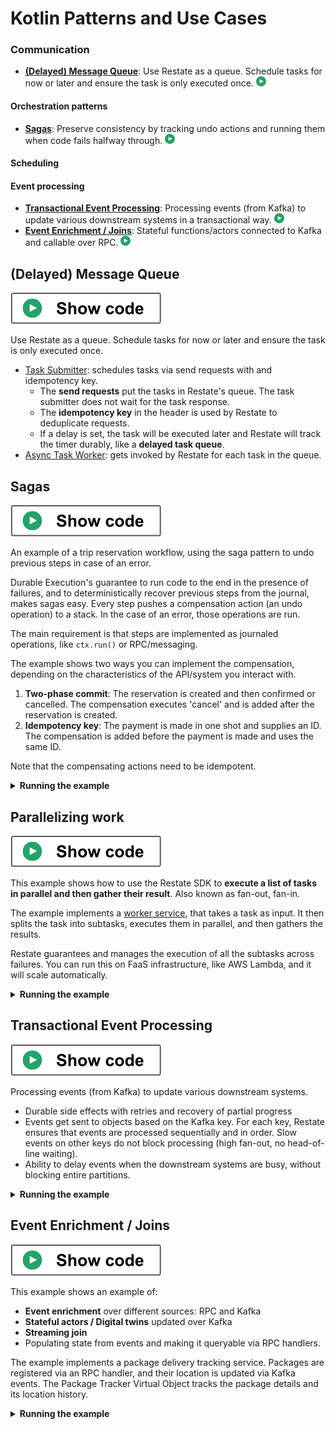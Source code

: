 # Kotlin Patterns and Use Cases

### Communication
- **[(Delayed) Message Queue](README.md#delayed-message-queue)**: Use Restate as a queue. Schedule tasks for now or later and ensure the task is only executed once. [<img src="https://raw.githubusercontent.com/restatedev/img/refs/heads/main/play-button.svg" width="16" height="16">](src/main/kotlin/my/example/queue/TaskSubmitter.kt)

#### Orchestration patterns
- **[Sagas](README.md#sagas)**: Preserve consistency by tracking undo actions and running them when code fails halfway through. [<img src="https://raw.githubusercontent.com/restatedev/img/refs/heads/main/play-button.svg" width="16" height="16">](src/main/kotlin/my/example/sagas/BookingWorkflow.kt)

#### Scheduling

#### Event processing
- **[Transactional Event Processing](README.md#transactional-event-processing)**: Processing events (from Kafka) to update various downstream systems in a transactional way. [<img src="https://raw.githubusercontent.com/restatedev/img/refs/heads/main/play-button.svg" width="16" height="16">](src/main/kotlin/my/example/eventtransactions/UserFeed.kt)
- **[Event Enrichment / Joins](README.md#event-enrichment--joins)**: Stateful functions/actors connected to Kafka and callable over RPC. [<img src="https://raw.githubusercontent.com/restatedev/img/refs/heads/main/play-button.svg" width="16" height="16">](src/main/kotlin/my/example/eventenrichment/PackageTracker.kt)

## (Delayed) Message Queue
[<img src="https://raw.githubusercontent.com/restatedev/img/refs/heads/main/show-code.svg">](src/main/kotlin/my/example/queue/TaskSubmitter.kt)

Use Restate as a queue. Schedule tasks for now or later and ensure the task is only executed once.

- [Task Submitter](src/main/kotlin/my/example/queue/TaskSubmitter.kt): schedules tasks via send requests with and idempotency key.
   - The **send requests** put the tasks in Restate's queue. The task submitter does not wait for the task response.
   - The **idempotency key** in the header is used by Restate to deduplicate requests.
   - If a delay is set, the task will be executed later and Restate will track the timer durably, like a **delayed task queue**.
- [Async Task Worker](src/main/kotlin/my/example/queue/AsyncTaskService.kt): gets invoked by Restate for each task in the queue.

## Sagas
[<img src="https://raw.githubusercontent.com/restatedev/img/refs/heads/main/show-code.svg">](src/main/kotlin/my/example/sagas/BookingWorkflow.kt)

An example of a trip reservation workflow, using the saga pattern to undo previous steps in case of an error.

Durable Execution's guarantee to run code to the end in the presence of failures, and to deterministically recover previous steps from the journal, makes sagas easy.
Every step pushes a compensation action (an undo operation) to a stack. In the case of an error, those operations are run.

The main requirement is that steps are implemented as journaled operations, like `ctx.run()` or RPC/messaging.

The example shows two ways you can implement the compensation, depending on the characteristics of the API/system you interact with.
1. **Two-phase commit**: The reservation is created and then confirmed or cancelled. The compensation executes 'cancel' and is added after the reservation is created.
2. **Idempotency key**: The payment is made in one shot and supplies an ID. The compensation is added before the payment is made and uses the same ID.

Note that the compensating actions need to be idempotent.

<details>
<summary><strong>Running the example</strong></summary>

1. [Start the Restate Server](https://docs.restate.dev/develop/local_dev) in a separate shell: `restate-server`
2. Start the service: `./gradlew -PmainClass=my.example.sagas.BookingWorkflowKt run`
3. Register the services (with `--force` to override the endpoint during **development**): `restate -y deployments register --force localhost:9080`

Have a look at the logs to see how the compensations run in case of a terminal error.

Start the workflow:
```shell
curl -X POST localhost:8080/BookingWorkflow/trip12/run -H 'content-type: application/json' -d '{
  "flights": {
    "flightId": "12345",
    "passengerName": "John Doe"
  },
  "car": {
    "pickupLocation": "Airport",
    "rentalDate": "2024-12-16"
  },
  "paymentInfo": {
    "cardNumber": "4111111111111111",
    "amount": 1500
  }
}'
```

Have a look at the logs to see the cancellations of the flight and car booking in case of a terminal error:

<details>
<summary><strong>View logs</strong></summary>

```shell
2025-01-08 17:32:41 INFO  [BookingWorkflow/run][inv_17SdW8qEKwr73ZZA3arIY588qMXDUKWrWV] dev.restate.sdk.core.InvocationStateMachine - Start invocation
2025-01-08 17:32:41 INFO  [Flights/reserve][inv_12Z8ramGNk1u3ZJGeQ6NHlO0k6NN5gGlod] dev.restate.sdk.core.InvocationStateMachine - Start invocation
2025-01-08 17:32:41 INFO  [Flights/reserve][inv_12Z8ramGNk1u3ZJGeQ6NHlO0k6NN5gGlod] Flights - Flight reservation created with id: 96cf1dc6-8f53-10ab-9f06-8ed72a5fdb6b
2025-01-08 17:32:41 INFO  [Flights/reserve][inv_12Z8ramGNk1u3ZJGeQ6NHlO0k6NN5gGlod] dev.restate.sdk.core.InvocationStateMachine - End invocation
2025-01-08 17:32:41 INFO  [CarRentals/reserve][inv_1icvtYyBeb8U79Fihq1w37U4qOoVGsOjTP] dev.restate.sdk.core.InvocationStateMachine - Start invocation
2025-01-08 17:32:41 INFO  [CarRentals/reserve][inv_1icvtYyBeb8U79Fihq1w37U4qOoVGsOjTP] CarRentals - Car rental reservation created with id: 69516bd0-e7f0-b00a-11bc-f7417bf213e7
2025-01-08 17:32:41 INFO  [CarRentals/reserve][inv_1icvtYyBeb8U79Fihq1w37U4qOoVGsOjTP] dev.restate.sdk.core.InvocationStateMachine - End invocation
2025-01-08 17:32:41 ERROR [BookingWorkflow/run][inv_17SdW8qEKwr73ZZA3arIY588qMXDUKWrWV] Payment - 👻 This payment should never be accepted! Aborting booking.
2025-01-08 17:32:41 INFO  [BookingWorkflow/run][inv_17SdW8qEKwr73ZZA3arIY588qMXDUKWrWV] Payment - Refunding payment with id: 75bb66f4-2e9a-a343-4946-670c8aad9d5f
2025-01-08 17:32:41 INFO  [CarRentals/cancel][inv_13YmJf8QG5763jivUYWwmplT2Z2ETlbUoV] dev.restate.sdk.core.InvocationStateMachine - Start invocation
2025-01-08 17:32:41 INFO  [CarRentals/cancel][inv_13YmJf8QG5763jivUYWwmplT2Z2ETlbUoV] CarRentals - Car rental reservation cancelled with id: 69516bd0-e7f0-b00a-11bc-f7417bf213e7
2025-01-08 17:32:41 INFO  [CarRentals/cancel][inv_13YmJf8QG5763jivUYWwmplT2Z2ETlbUoV] dev.restate.sdk.core.InvocationStateMachine - End invocation
2025-01-08 17:32:41 INFO  [Flights/cancel][inv_11nr1pOn83Fm0OtWMLeCSrSCb7kPDBCdbz] dev.restate.sdk.core.InvocationStateMachine - Start invocation
2025-01-08 17:32:41 INFO  [Flights/cancel][inv_11nr1pOn83Fm0OtWMLeCSrSCb7kPDBCdbz] Flights - Flight reservation cancelled with id: flight-b669b8e5-fb37-441a-af90-d3995ba43c0f
2025-01-08 17:32:41 INFO  [Flights/cancel][inv_11nr1pOn83Fm0OtWMLeCSrSCb7kPDBCdbz] dev.restate.sdk.core.InvocationStateMachine - End invocation
2025-01-08 17:32:41 WARN  [BookingWorkflow/run][inv_17SdW8qEKwr73ZZA3arIY588qMXDUKWrWV] dev.restate.sdk.core.ResolvedEndpointHandlerImpl - Error when processing the invocation
dev.restate.sdk.common.TerminalException: Failed to reserve the trip: 👻 Payment could not be accepted!. Ran 3 compensations.
...rest of trace...
2025-01-08 17:32:41 INFO  [BookingWorkflow/run][inv_17SdW8qEKwr73ZZA3arIY588qMXDUKWrWV] dev.restate.sdk.core.InvocationStateMachine - End invocation
```

</details>
</details>


## Parallelizing work
[<img src="https://raw.githubusercontent.com/restatedev/img/refs/heads/main/show-code.svg">](src/main/kotlin/my/example/parallelizework/FanOutWorker.kt)

This example shows how to use the Restate SDK to **execute a list of tasks in parallel and then gather their result**.
Also known as fan-out, fan-in.

The example implements a [worker service](src/main/kotlin/my/example/parallelizework/FanOutWorker.kt), that takes a task as input.
It then splits the task into subtasks, executes them in parallel, and then gathers the results.

Restate guarantees and manages the execution of all the subtasks across failures.
You can run this on FaaS infrastructure, like AWS Lambda, and it will scale automatically.

<details>
<summary><strong>Running the example</strong></summary>

1. [Start the Restate Server](https://docs.restate.dev/develop/local_dev) in a separate shell: `restate-server`
2. Start the service: `./gradlew -PmainClass=my.example.parallelizework.FanOutWorkerKt run`
3. Register the services (with `--force` to override the endpoint during **development**): `restate -y deployments register --force localhost:9080`

Send a request:
```shell
curl -X POST http://localhost:8080/FanOutWorker/run -H "Content-Type: application/json" -d '{"description": "get out of bed,shower,make coffee,have breakfast"}'
```

Check in the logs how all tasks get spawned in parallel.

<details>
<summary>View logs</summary>

```
2025-03-06 12:20:18 INFO  [FanOutWorker/run][inv_1fGEUyfogPKK5cbSCSWzpCkcDpkQIKSzMB] dev.restate.sdk.core.InvocationStateMachine - Start invocation
2025-03-06 12:20:18 INFO  [FanOutWorker/runSubtask][inv_146fBfVLISKb2sCWqesf6uMReXdRKvqmv7] dev.restate.sdk.core.InvocationStateMachine - Start invocation
2025-03-06 12:20:18 INFO  [FanOutWorker/runSubtask][inv_146fBfVLISKb2sCWqesf6uMReXdRKvqmv7] FanOutWorker - Started executing subtask: get out of bed
2025-03-06 12:20:18 INFO  [FanOutWorker/runSubtask][inv_18T9WW6paOhm6eciCeBt5iqHXRY4h2NRvP] dev.restate.sdk.core.InvocationStateMachine - Start invocation
2025-03-06 12:20:18 INFO  [FanOutWorker/runSubtask][inv_18T9WW6paOhm6eciCeBt5iqHXRY4h2NRvP] FanOutWorker - Started executing subtask: shower
2025-03-06 12:20:18 INFO  [FanOutWorker/runSubtask][inv_10kE3b5UcL8L64ghFpHQjeeAEowKNis4dH] dev.restate.sdk.core.InvocationStateMachine - Start invocation
2025-03-06 12:20:18 INFO  [FanOutWorker/runSubtask][inv_10kE3b5UcL8L64ghFpHQjeeAEowKNis4dH] FanOutWorker - Started executing subtask: make coffee
2025-03-06 12:20:18 INFO  [FanOutWorker/runSubtask][inv_1fCFmQ9ulbxL2MBwYCDRgV8Was8PDBedW1] dev.restate.sdk.core.InvocationStateMachine - Start invocation
2025-03-06 12:20:18 INFO  [FanOutWorker/runSubtask][inv_1fCFmQ9ulbxL2MBwYCDRgV8Was8PDBedW1] FanOutWorker - Started executing subtask: have breakfast
2025-03-06 12:20:21 INFO  [FanOutWorker/runSubtask][inv_10kE3b5UcL8L64ghFpHQjeeAEowKNis4dH] FanOutWorker - Execution subtask finished: make coffee
2025-03-06 12:20:21 INFO  [FanOutWorker/runSubtask][inv_10kE3b5UcL8L64ghFpHQjeeAEowKNis4dH] dev.restate.sdk.core.InvocationStateMachine - End invocation
2025-03-06 12:20:24 INFO  [FanOutWorker/runSubtask][inv_146fBfVLISKb2sCWqesf6uMReXdRKvqmv7] FanOutWorker - Execution subtask finished: get out of bed
2025-03-06 12:20:24 INFO  [FanOutWorker/runSubtask][inv_146fBfVLISKb2sCWqesf6uMReXdRKvqmv7] dev.restate.sdk.core.InvocationStateMachine - End invocation
2025-03-06 12:20:25 INFO  [FanOutWorker/runSubtask][inv_1fCFmQ9ulbxL2MBwYCDRgV8Was8PDBedW1] FanOutWorker - Execution subtask finished: have breakfast
2025-03-06 12:20:25 INFO  [FanOutWorker/runSubtask][inv_1fCFmQ9ulbxL2MBwYCDRgV8Was8PDBedW1] dev.restate.sdk.core.InvocationStateMachine - End invocation
2025-03-06 12:20:27 INFO  [FanOutWorker/runSubtask][inv_18T9WW6paOhm6eciCeBt5iqHXRY4h2NRvP] FanOutWorker - Execution subtask finished: shower
2025-03-06 12:20:27 INFO  [FanOutWorker/runSubtask][inv_18T9WW6paOhm6eciCeBt5iqHXRY4h2NRvP] dev.restate.sdk.core.InvocationStateMachine - End invocation
2025-03-06 12:20:27 INFO  [FanOutWorker/run][inv_1fGEUyfogPKK5cbSCSWzpCkcDpkQIKSzMB] FanOutWorker - Aggregated result: get out of bed: DONE, shower: DONE, make coffee: DONE, have breakfast: DONE
2025-03-06 12:20:27 INFO  [FanOutWorker/run][inv_1fGEUyfogPKK5cbSCSWzpCkcDpkQIKSzMB] dev.restate.sdk.core.InvocationStateMachine - End invocation
```

</details>
</details>

## Transactional Event Processing
[<img src="https://raw.githubusercontent.com/restatedev/img/refs/heads/main/show-code.svg">](src/main/kotlin/my/example/eventtransactions/UserFeed.kt)

Processing events (from Kafka) to update various downstream systems.
- Durable side effects with retries and recovery of partial progress
- Events get sent to objects based on the Kafka key.
  For each key, Restate ensures that events are processed sequentially and in order.
  Slow events on other keys do not block processing (high fan-out, no head-of-line waiting).
- Ability to delay events when the downstream systems are busy, without blocking
  entire partitions.

<details>
<summary><strong>Running the example</strong></summary>

1. Start the Kafka broker via Docker Compose: `docker compose up -d`.
2. [Start the Restate Server](https://docs.restate.dev/develop/local_dev) with the Kafka broker configuration in a separate shell: `restate-server --config-file restate.toml`
3. Start the service: `./gradlew -PmainClass=my.example.eventtransactions.UserFeedKt run`
4. Register the services (with `--force` to override the endpoint during **development**): `restate -y deployments register --force localhost:9080`
5. Let Restate subscribe to the Kafka topic `social-media-posts` and invoke `UserFeed/processPost` on each message.
    ```shell
    curl localhost:9070/subscriptions -H 'content-type: application/json' \
    -d '{
        "source": "kafka://my-cluster/social-media-posts",
        "sink": "service://UserFeed/processPost",
        "options": {"auto.offset.reset": "earliest"}
    }'
    ```

Start a Kafka producer and send some messages to the `social-media-posts` topic:
```shell
docker exec -it broker kafka-console-producer --bootstrap-server broker:29092 --topic social-media-posts --property parse.key=true --property key.separator=:
```

Let's submit some posts for two different users:
```
userid1:{"content": "Hi! This is my first post!", "metadata": "public"}
userid2:{"content": "Hi! This is my first post!", "metadata": "public"}
userid1:{"content": "Hi! This is my second post!", "metadata": "public"}
```

Our Kafka broker only has a single partition so all these messages end up on the same partition.
You can see in the logs how events for different users are processed in parallel, but events for the same user are processed sequentially.


<details>
<summary><strong>View logs</strong></summary>

```shell
2025-02-27 15:53:37 INFO  [UserFeed/processPost][inv_13puWeoWJykN7MoaUqxxd7a9qfkzzBSkzT] dev.restate.sdk.core.InvocationStateMachine - Start invocation
2025-02-27 15:53:38 INFO  [UserFeed/processPost][inv_1eZjTF0DbaEl6kXNXP0jrPUYtCc9mabKet] dev.restate.sdk.core.InvocationStateMachine - Start invocation
2025-02-27 15:53:38 INFO  [UserFeed/processPost][inv_1eZjTF0DbaEl6kXNXP0jrPUYtCc9mabKet] UserFeed - Creating post ee5b9dde-fc81-4819-a411-916e5c2b0c0d for user userid2
2025-02-27 15:53:38 INFO  [UserFeed/processPost][inv_13puWeoWJykN7MoaUqxxd7a9qfkzzBSkzT] UserFeed - Creating post ea2eb2e4-aeb1-4cee-a903-a6399f0ee6ca for user userid1
2025-02-27 15:53:38 INFO  [UserFeed/processPost][inv_13puWeoWJykN7MoaUqxxd7a9qfkzzBSkzT] UserFeed - Content moderation for post ea2eb2e4-aeb1-4cee-a903-a6399f0ee6ca is still pending... Will check again in 5 seconds
2025-02-27 15:53:38 INFO  [UserFeed/processPost][inv_1eZjTF0DbaEl6kXNXP0jrPUYtCc9mabKet] UserFeed - Content moderation for post ee5b9dde-fc81-4819-a411-916e5c2b0c0d is still pending... Will check again in 5 seconds
2025-02-27 15:53:43 INFO  [UserFeed/processPost][inv_13puWeoWJykN7MoaUqxxd7a9qfkzzBSkzT] UserFeed - Content moderation for post ea2eb2e4-aeb1-4cee-a903-a6399f0ee6ca is done
2025-02-27 15:53:43 INFO  [UserFeed/processPost][inv_1eZjTF0DbaEl6kXNXP0jrPUYtCc9mabKet] UserFeed - Content moderation for post ee5b9dde-fc81-4819-a411-916e5c2b0c0d is still pending... Will check again in 5 seconds
2025-02-27 15:53:43 INFO  [UserFeed/processPost][inv_13puWeoWJykN7MoaUqxxd7a9qfkzzBSkzT] UserFeed - Updating user feed for user userid1 with post ea2eb2e4-aeb1-4cee-a903-a6399f0ee6ca
2025-02-27 15:53:43 INFO  [UserFeed/processPost][inv_13puWeoWJykN7MoaUqxxd7a9qfkzzBSkzT] dev.restate.sdk.core.InvocationStateMachine - End invocation
2025-02-27 15:53:43 INFO  [UserFeed/processPost][inv_13puWeoWJykN6geV0KhVhI46atSq8tEE1j] dev.restate.sdk.core.InvocationStateMachine - Start invocation
2025-02-27 15:53:43 INFO  [UserFeed/processPost][inv_13puWeoWJykN6geV0KhVhI46atSq8tEE1j] UserFeed - Creating post 382f3687-fb11-49fa-912c-18a886dd1ecd for user userid1
2025-02-27 15:53:43 INFO  [UserFeed/processPost][inv_13puWeoWJykN6geV0KhVhI46atSq8tEE1j] UserFeed - Content moderation for post 382f3687-fb11-49fa-912c-18a886dd1ecd is still pending... Will check again in 5 seconds
2025-02-27 15:53:48 INFO  [UserFeed/processPost][inv_1eZjTF0DbaEl6kXNXP0jrPUYtCc9mabKet] UserFeed - Content moderation for post ee5b9dde-fc81-4819-a411-916e5c2b0c0d is still pending... Will check again in 5 seconds
2025-02-27 15:54:23 INFO  [UserFeed/processPost][inv_1eZjTF0DbaEl6kXNXP0jrPUYtCc9mabKet] UserFeed - Content moderation for post ee5b9dde-fc81-4819-a411-916e5c2b0c0d is still pending... Will check again in 5 seconds
2025-02-27 15:54:28 INFO  [UserFeed/processPost][inv_1eZjTF0DbaEl6kXNXP0jrPUYtCc9mabKet] UserFeed - Content moderation for post ee5b9dde-fc81-4819-a411-916e5c2b0c0d is still pending... Will check again in 5 seconds
2025-02-27 15:54:28 INFO  [UserFeed/processPost][inv_13puWeoWJykN6geV0KhVhI46atSq8tEE1j] UserFeed - Content moderation for post 382f3687-fb11-49fa-912c-18a886dd1ecd is done
2025-02-27 15:54:28 INFO  [UserFeed/processPost][inv_13puWeoWJykN6geV0KhVhI46atSq8tEE1j] UserFeed - Updating user feed for user userid1 with post 382f3687-fb11-49fa-912c-18a886dd1ecd
2025-02-27 15:54:28 INFO  [UserFeed/processPost][inv_13puWeoWJykN6geV0KhVhI46atSq8tEE1j] dev.restate.sdk.core.InvocationStateMachine - End invocation
2025-02-27 15:54:33 INFO  [UserFeed/processPost][inv_1eZjTF0DbaEl6kXNXP0jrPUYtCc9mabKet] UserFeed - Content moderation for post ee5b9dde-fc81-4819-a411-916e5c2b0c0d is still pending... Will check again in 5 seconds
2025-02-27 15:54:38 INFO  [UserFeed/processPost][inv_1eZjTF0DbaEl6kXNXP0jrPUYtCc9mabKet] UserFeed - Content moderation for post ee5b9dde-fc81-4819-a411-916e5c2b0c0d is still pending... Will check again in 5 seconds
2025-02-27 15:55:03 INFO  [UserFeed/processPost][inv_1eZjTF0DbaEl6kXNXP0jrPUYtCc9mabKet] UserFeed - Content moderation for post ee5b9dde-fc81-4819-a411-916e5c2b0c0d is done
2025-02-27 15:55:03 INFO  [UserFeed/processPost][inv_1eZjTF0DbaEl6kXNXP0jrPUYtCc9mabKet] UserFeed - Updating user feed for user userid2 with post ee5b9dde-fc81-4819-a411-916e5c2b0c0d
2025-02-27 15:55:03 INFO  [UserFeed/processPost][inv_1eZjTF0DbaEl6kXNXP0jrPUYtCc9mabKet] dev.restate.sdk.core.InvocationStateMachine - End invocation
```

As you see, slow events do not block other slow events.
Restate effectively created a queue per user ID.

The handler creates the social media post and waits for content moderation to finish.
If the moderation takes long, and there is an infrastructure crash, then Restate will trigger a retry.
The handler will fast-forward to where it was, will recover the post ID and will continue waiting for moderation to finish.

You can try it out by killing Restate or the service halfway through processing a post.

</details>
</details>

## Event Enrichment / Joins
[<img src="https://raw.githubusercontent.com/restatedev/img/refs/heads/main/show-code.svg">](src/main/kotlin/my/example/eventenrichment/PackageTracker.kt)

This example shows an example of:
- **Event enrichment** over different sources: RPC and Kafka
- **Stateful actors / Digital twins** updated over Kafka
- **Streaming join**
- Populating state from events and making it queryable via RPC handlers.

The example implements a package delivery tracking service.
Packages are registered via an RPC handler, and their location is updated via Kafka events.
The Package Tracker Virtual Object tracks the package details and its location history.

<details>
<summary><strong>Running the example</strong></summary>

1. Start the Kafka broker via Docker Compose: `docker compose up -d`.

2. Start Restate Server with the Kafka broker configuration in a separate shell: `restate-server --config-file restate.toml`

3. Start the service: `./gradlew -PmainClass=my.example.eventenrichment.PackageTrackerKt run`

4. Register the services (with `--force` to override the endpoint during **development**): `restate -y deployments register --force localhost:9080`

5. Let Restate subscribe to the Kafka topic `package-location-updates` and invoke `PackageTracker/updateLocation` on each message.
    ```shell
    curl localhost:9070/subscriptions -H 'content-type: application/json' \
    -d '{
        "source": "kafka://my-cluster/package-location-updates",
        "sink": "service://PackageTracker/updateLocation",
        "options": {"auto.offset.reset": "earliest"}
    }'
    ```

6. Register a new package via the RPC handler:
    ```shell
    curl localhost:8080/PackageTracker/package1/registerPackage \
      -H 'content-type: application/json' -d '{"finalDestination": "Bridge 6, Amsterdam"}'
    ```

7. Start a Kafka producer and publish some messages to update the location of the package on the `package-location-updates` topic:
    ```shell
    docker exec -it broker kafka-console-producer --bootstrap-server broker:29092 --topic package-location-updates --property parse.key=true --property key.separator=:
    ```
   Send messages like
    ```
    package1:{"timestamp": "2024-10-10 13:00", "location": "Pinetree Road 5, Paris"}
    package1:{"timestamp": "2024-10-10 14:00", "location": "Mountain Road 155, Brussels"}
    ```

8. Query the package location via the RPC handler:
    ```shell
    curl localhost:8080/PackageTracker/package1/getPackageInfo
    ```
   or via the CLI: `restate kv get PackageTracker package1`

   You can see how the state was enriched by the initial RPC event and the subsequent Kafka events:

    <details>
    <summary>See Output</summary>

    ```
    🤖 State:
    ―――――――――
                              
     Service  PackageTracker 
     Key      package1        
    
     KEY           VALUE                                            
     package-info  {                                                
                      "finalDestination": "Bridge 6, Amsterdam",  
                      "locations": [                                 
                        {                                            
                          "location": "Pinetree Road 5, Paris",      
                          "timestamp": "2024-10-10 13:00"            
                        },                                            
                        {                                            
                          "location": "Mountain Road 155, Brussels", 
                          "timestamp": "2024-10-10 14:00"            
                        }                                            
                      ]                                              
                    }  
    ```

    </details>

</details>